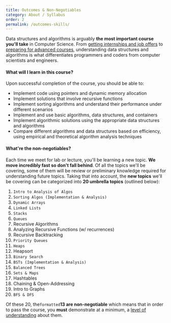 ```yaml
---
title: Outcomes & Non-Negotiables
category: About / Syllabus
order: 2
permalink: /outcomes-skills/
---
```


Data structures and algorithms is arguably **the most important course you'll take** in Computer Science. From [getting internships and job offers](https://github.com/cassidoo/getting-a-gig) to [preparing for advanced courses](https://www.synergisticit.com/how-data-structures-and-algorithms-are-important-for-computer-science-graduates/), understanding data structures and algorithms is what differentiates programmers and coders from computer scientists and engineers.

#### What will I learn in this course?
Upon successful completion of the course, you should be able to:
- Implement code using pointers and dynamic memory allocation
- Implement solutions that involve recursive functions
- Implement sorting algorithms and understand their performance under different scenarios
- Implement and use basic algorithms, data structures, and containers
- Implement algorithmic solutions using the appropriate data structures and algorithms 
- Compare different algorithms and data structures based on efficiency, using empirical and theoretical algorithm analysis techniques

#### What're the non-negotiables?
Each time we meet for lab or lecture, you'll be learning a new topic. **We move incredibly fast so don't fall behind**. Of all the topics we'll be covering, some of them will be review or preliminary knowledge required for understanding future topics. Taking that into account, the **new topics** we'll be covering can be categorized into **20 umbrella topics** (outlined below):

1. `Intro to Analysis of Algos`
2. `Sorting Algos (Implementation & Analysis)`
3. `Dynamic Arrays`
4. `Linked Lists`
5. `Stacks`
6. `Queues`
7.  Recursive Algorithms
8. Analyzing Recursive Functions (w/ recurrences) 
9. Recursive Backtracking 
10. `Priority Queues`
11. `Heaps`
12. Heapsort 
13. `Binary Search`
14. `BSTs (Implementation & Analysis)`
15. `Balanced Trees`
16. `Sets & Maps`
17. Hashtables 
18. Chaining & Open-Addressing 
19. Intro to Graphs 
20. `BFS & DFS`

Of these 20, the`formatted`**13 are non-negotiable** which means that in order to pass the course, you **must** demonstrate at a minimum, a [level of understanding](/grading#grades) about them.
